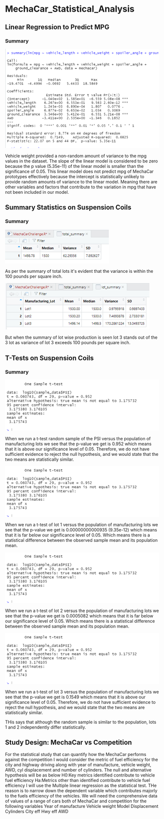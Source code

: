 # MechaCar_Statistical_Analysis

## Linear Regression to Predict MPG

### Summary

![](regression_image.png)

Vehicle weight provided a non-random amount of variance to the mpg values in the dataset.
The slope of the linear model is considered to be zero because the p value (5.35e-11) of the linear model is smaller than the significance of 0.05.
This linear model does not predict mpg of MechaCar prototypes effectively because the intercept is statistically unlikely to provide random amounts of variance to the linear model. Meaning there are other variables and factors that contribute to the variation in mpg that have not been included in our model.

## Summary Statistics on Suspension Coils

### Summary

![](total_summary.png)

As per the summary of total lots it's evident that the variance is within the 100 pounds per square inch.

![](lot_summary.png)

But when the summary of lot wise production is seen lot 3 stands out of the 3 lot as variance of lot 3 exceeds 100 pounds per square inch. 

## T-Tests on Suspension Coils

### Summary

![](t-test_1.png)

When we run a t-test random sample of the PSI versus the population of manufacturing lots we see that the p-value we get is 0.952 which means that it is above our significance level of 0.05. Therefore, we do not have sufficient evidence to reject the null hypothesis, and we would state that the two means are statistically similar. 

![](t-test_1.png)

When we run a t-test of lot 1 versus the population of manufacturing lots we see that the p-value we get is 0.00000000000935 (9.35e-12) which means that it is far below our significance level of 0.05. Which means there is a statistical difference between the observed sample mean and its population mean.

![](t-test_1.png)

When we run a t-test of lot 2 versus the population of manufacturing lots we see that the p-value we get is 0.0005082 which means that it is far below our significance level of 0.05. Which means there is a statistical difference between the observed sample mean and its population mean.

![](t-test_1.png)

When we run a t-test of lot 3 versus the population of manufacturing lots we see that the p-value we get is 0.1549 which means that it is above our significance level of 0.05. Therefore, we do not have sufficient evidence to reject the null hypothesis, and we would state that the two means are statistically similar.

THis says that although the random sample is similar to the population, lots 1 and 2 independently differ statistically.

## Study Design: MechaCar vs Competition

For the statistical study that can quantify how the MechaCar performs against the competition I would consider the metric of fuel efficiency for the city and highway driving along with year of manufacture, vehicle weight, AWD, cyl displacement and number of cylinders.
The null and alternative hypothesis will be as below
H0:Key metrics identified contribute to vehicle fuel efficiency
Ha:Metrics other than identified contribute to vehicle fuel efficiency
I will use the Multiple linear regression as the statistical test. THe reason is to narrow down the dependent variable which contributes majorly to the fuels efficiency of the vehicles.
We will need the comprehensive data of values of a range of cars both of MechaCar and competition for the following variables
Year of manufacture
Vehicle weight
Model
Displacement
Cylinders
City eff
Hwy eff
AWD
